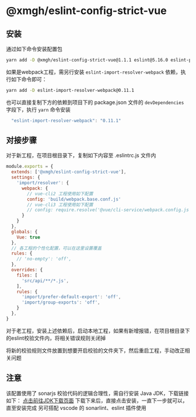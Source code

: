 <!--
 * @author: maqiang
 * @Date: 2019-12-03 10:36:47
 * @LastEditors: maqiang
 * @LastEditTime: 2019-12-03 11:17:47
 * @description: eslint-config-strict-vue 使用指南
 -->

# @xmgh/eslint-config-strict-vue

## 安装

通过如下命令安装配置包

```bash
yarn add -D @xmgh/eslint-config-strict-vue@1.1.1 eslint@5.16.0 eslint-plugin-import@2.18.2
```

如果是webpack工程，需另行安装 `eslint-import-resolver-webpack` 依赖，执行如下命令即可：

```bash
yarn add -D eslint-import-resolver-webpack@0.11.1
```

也可以直接复制下方的依赖到项目下的 package.json 文件的 `devDependencies` 字段下，执行 `yarn` 命令安装

```javascript
  "eslint-import-resolver-webpack": "0.11.1"
```

## 对接步骤

对于新工程，在项目根目录下，复制如下内容至 .eslintrc.js 文件内

```javascript
module.exports = {
  extends: ['@xmgh/eslint-config-strict-vue'],
  settings: {
    'import/resolver': {
      webpack: {
        // vue-cli2 工程使用如下配置
        config: 'build/webpack.base.conf.js'
        // vue-cli3 工程使用如下配置
        // config: require.resolve('@vue/cli-service/webpack.config.js')
      }
    }
  },
  globals: {
    Vue: true
  },
  // 各工程的个性化配置，可以在这里设置覆盖
  rules: {
    // 'no-empty': 'off',
  },
  overrides: {
    files: [
      'src/api/**/*.js',
    ],
    rules: {
      'import/prefer-default-export': 'off',
      'import/group-exports': 'off',
    }
  },
}
```

对于老工程，安装上述依赖后，启动本地工程，如果有新增报错，在项目根目录下的eslint校验文件内，将相关错误规则关闭掉

将新的校验规则文件放置到想要开启校验的文件夹下，然后重启工程，手动改正相关问题

## 注意

该配置使用了 sonarjs 校验代码的逻辑合理性，需自行安装 Java JDK，下载链接如下：
[点击前往JDK下载页面](https://www.java.com/zh_CN/download/)
下载下来后，直接点击安装，一直下一步就可以，直至安装完成
另可搭配 vscode 的 sonarlint、eslint 插件使用
